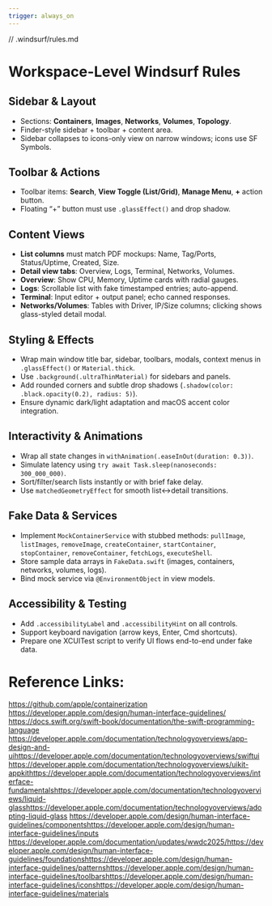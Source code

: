 ```yaml
---
trigger: always_on
---
```


// .windsurf/rules.md

# Workspace-Level Windsurf Rules

## Sidebar & Layout
- Sections: **Containers**, **Images**, **Networks**, **Volumes**, **Topology**.  
- Finder-style sidebar + toolbar + content area.  
- Sidebar collapses to icons-only view on narrow windows; icons use SF Symbols.

## Toolbar & Actions
- Toolbar items: **Search**, **View Toggle (List/Grid)**, **Manage Menu**, **+** action button.  
- Floating “+” button must use `.glassEffect()` and drop shadow.

## Content Views
- **List columns** must match PDF mockups: Name, Tag/Ports, Status/Uptime, Created, Size.  
- **Detail view tabs**: Overview, Logs, Terminal, Networks, Volumes.  
- **Overview**: Show CPU, Memory, Uptime cards with radial gauges.  
- **Logs**: Scrollable list with fake timestamped entries; auto-append.  
- **Terminal**: Input editor + output panel; echo canned responses.  
- **Networks/Volumes**: Tables with Driver, IP/Size columns; clicking shows glass-styled detail modal.

## Styling & Effects
- Wrap main window title bar, sidebar, toolbars, modals, context menus in `.glassEffect()` or `Material.thick`.  
- Use `.background(.ultraThinMaterial)` for sidebars and panels.  
- Add rounded corners and subtle drop shadows (`.shadow(color: .black.opacity(0.2), radius: 5)`).  
- Ensure dynamic dark/light adaptation and macOS accent color integration.

## Interactivity & Animations
- Wrap all state changes in `withAnimation(.easeInOut(duration: 0.3))`.  
- Simulate latency using `try await Task.sleep(nanoseconds: 300_000_000)`.  
- Sort/filter/search lists instantly or with brief fake delay.  
- Use `matchedGeometryEffect` for smooth list↔detail transitions.

## Fake Data & Services
- Implement `MockContainerService` with stubbed methods: `pullImage`, `listImages`, `removeImage`, `createContainer`, `startContainer`, `stopContainer`, `removeContainer`, `fetchLogs`, `executeShell`.  
- Store sample data arrays in `FakeData.swift` (images, containers, networks, volumes, logs).  
- Bind mock service via `@EnvironmentObject` in view models.

## Accessibility & Testing
- Add `.accessibilityLabel` and `.accessibilityHint` on all controls.  
- Support keyboard navigation (arrow keys, Enter, Cmd shortcuts).  
- Prepare one XCUITest script to verify UI flows end-to-end under fake data.

# Reference Links:
https://github.com/apple/containerization
https://developer.apple.com/design/human-interface-guidelines/
https://docs.swift.org/swift-book/documentation/the-swift-programming-language
https://developer.apple.com/documentation/technologyoverviews/app-design-and-uihttps://developer.apple.com/documentation/technologyoverviews/swiftuihttps://developer.apple.com/documentation/technologyoverviews/uikit-appkithttps://developer.apple.com/documentation/technologyoverviews/interface-fundamentalshttps://developer.apple.com/documentation/technologyoverviews/liquid-glasshttps://developer.apple.com/documentation/technologyoverviews/adopting-liquid-glass
https://developer.apple.com/design/human-interface-guidelines/componentshttps://developer.apple.com/design/human-interface-guidelines/inputs
https://developer.apple.com/documentation/updates/wwdc2025/https://developer.apple.com/design/human-interface-guidelines/foundationshttps://developer.apple.com/design/human-interface-guidelines/patternshttps://developer.apple.com/design/human-interface-guidelines/toolbarshttps://developer.apple.com/design/human-interface-guidelines/iconshttps://developer.apple.com/design/human-interface-guidelines/materials